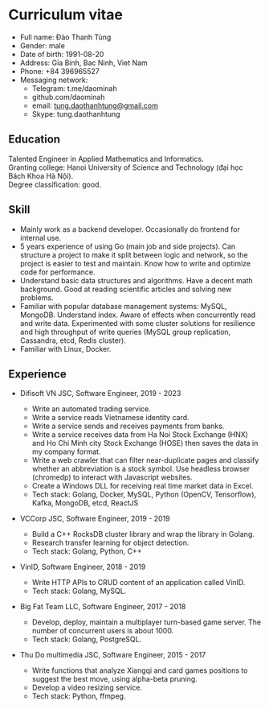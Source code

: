 # Curriculum vitae

* Full name: Đào Thanh Tùng
* Gender: male
* Date of birth: 1991-08-20
* Address: Gia Binh, Bac Ninh, Viet Nam
* Phone: +84 396965527
* Messaging network:
  * Telegram: t.me/daominah
  * github.com/daominah
  * email: tung.daothanhtung@gmail.com
  * Skype: tung.daothanhtung
  <!--- * facebook.com/daominah --->

## Education

Talented Engineer in Applied Mathematics and Informatics.  
Granting college: Hanoi University of Science and Technology (đại học Bách Khoa Hà Nội).  
Degree classification: good.

## Skill

<!--- * Messaging contact: Telegram: https://t.me/daominah, Skype: tung.daothanhtung --->
<!--- * Looking for a backend developer remote job (main language Go).  --->
<!--- * Not interested in cryptocurrency related jobs. --->

* Mainly work as a backend developer. Occasionally do frontend for internal use.
* 5 years experience of using Go (main job and side projects). Can structure a
  project to make it split between logic and network, so the project is easier
  to test and maintain. Know how to write and optimize code for performance.
* Understand basic data structures and algorithms. Have a decent math background.
  Good at reading scientific articles and solving new problems.
* Familiar with popular database management systems: MySQL, MongoDB. Understand
  index. Aware of effects when concurrently read and write data. Experimented
  with some cluster solutions for resilience and high throughput of write
  queries (MySQL group replication, Cassandra, etcd, Redis cluster).
* Familiar with Linux, Docker.
<!--- * Strong strategy gamer (Chess, AoE, DotA, ..) ---> 

## Experience

* Difisoft VN JSC, Software Engineer, 2019 - 2023
  * Write an automated trading service.
  * Write a service reads Vietnamese identity card.
  * Write a service sends and receives payments from banks.
  * Write a service receives data from Ha Noi Stock Exchange (HNX) and Ho Chi
    Minh city Stock Exchange (HOSE) then saves the data in my company format.
  * Write a web crawler that can filter near-duplicate pages
    and classify whether an abbreviation is a stock symbol.
    Use headless browser (chromedp) to interact with Javascript websites.
  * Create a Windows DLL for receiving real time market data in Excel.
  * Tech stack: Golang, Docker, MySQL, Python (OpenCV, Tensorflow), Kafka,
    MongoDB, etcd, ReactJS

* VCCorp JSC, Software Engineer, 2019 - 2019
  * Build a C++ RocksDB cluster library and wrap the library in Golang.
  * Research transfer learning for object detection.
  * Tech stack: Golang, Python, C++

* VinID, Software Engineer, 2018 - 2019
  * Write HTTP APIs to CRUD content of an application called VinID.
  * Tech stack: Golang, MySQL.

* Big Fat Team LLC, Software Engineer, 2017 - 2018
  * Develop, deploy, maintain a multiplayer turn-based game server.
    The number of concurrent users is about 1000.
  * Tech stack: Golang, PostgreSQL.

  <!-- My first project as a main developer and first Golang project -->

* Thu Do multimedia JSC, Software Engineer, 2015 - 2017
  * Write functions that analyze Xiangqi and card games positions
    to suggest the best move, using alpha-beta pruning.
  * Develop a video resizing service.
  * Tech stack: Python, ffmpeg.
